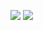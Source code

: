 ![](Matrix%20Multiplication%20w_%20Many%20optimisations.svg)
![](Optimal%20Matrix%20Multiplication%20Vs.%20Single%20Optimisations.svg)